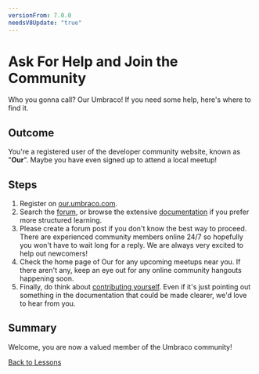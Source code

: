 ```yaml
---
versionFrom: 7.0.0
needsV8Update: "true"
---
```


# Ask For Help and Join the Community
Who you gonna call? Our Umbraco!
If you need some help, here's where to find it.

## Outcome
You're a registered user of the developer community website, known as "**Our**".  Maybe you have even signed up to attend a local meetup!

## Steps
1. Register on [our.umbraco.com](https://our.umbraco.com/member/Signup).
2. Search the [forum](https://our.umbraco.com/forum/), or browse the extensive [documentation](https://our.umbraco.com/documentation/) if you prefer more structured learning.
3. Please create a forum post if you don't know the best way to proceed. There are experienced community members online 24/7 so hopefully you won't have to wait long for a reply.  We are always very excited to help out newcomers!
4. Check the home page of Our for any upcoming meetups near you. If there aren't any, keep an eye out for any online community hangouts happening soon.
5. Finally, do think about [contributing yourself](https://our.umbraco.com/contribute/). Even if it's just pointing out something in the documentation that could be made clearer, we'd love to hear from you.

## Summary
Welcome, you are now a valued member of the Umbraco community!

[Back to Lessons](../index.md)
